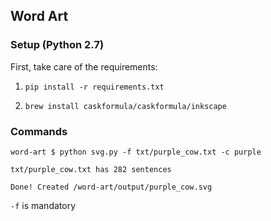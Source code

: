 ## Word Art

### Setup (Python 2.7)

First, take care of the requirements:

1. `pip install -r requirements.txt`

2. `brew install caskformula/caskformula/inkscape`


### Commands

```
word-art $ python svg.py -f txt/purple_cow.txt -c purple

txt/purple_cow.txt has 282 sentences

Done! Created /word-art/output/purple_cow.svg
```

`-f` is mandatory

